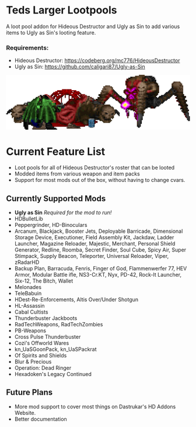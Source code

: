 # Teds Larger Lootpools
A loot pool addon for Hideous Destructor and Ugly as Sin to add various items to Ugly as Sin's looting feature.

### Requirements:

- Hideous Destructor: https://codeberg.org/mc776/HideousDestructor
- Ugly as Sin: https://github.com/caligari87/Ugly-as-Sin

![Thumbnail](https://github.com/tedthedragon/Teds-Larger-Lootpools/blob/main/Teds-Larger-Lootpools.png)

# Current Feature List

- Loot pools for all of Hideous Destructor's roster that can be looted
- Modded items from various weapon and item packs
- Support for most mods out of the box, without having to change cvars.

## Currently Supported Mods

- **Ugly as Sin** *Required for the mod to run!*
- HDBulletLib
- Peppergrinder, HD-Binoculars
- Arcanum, Blackjack, Booster Jets, Deployable Barricade, Dimensional Storage Device, Executioner, Field Assembly Kit, Jackdaw, Ladder Launcher, Magazine Reloader, Majestic, Merchant, Personal Shield Generator, Redline, Roomba, Secret Finder, Soul Cube, Spicy Air, Super Stimpack, Supply Beacon, Teleporter, Universal Reloader, Viper, zRadarHD
- Backup Plan, Barracuda, Fenris, Finger of God, Flammenwerfer 77, HEV Armor, Modular Battle ifle, NS3-Cr.KT, Nyx, PD-42, Rock-It Launcher, Six-12, The Bitch, Wallet
- Melonades
- TeleBabuin
- HDest-Re-Enforcements, Altis Over/Under Shotgun
- HL-Assassin
- Cabal Cultists
- Thunderbuster Jackboots 
- RadTechWeapons, RadTechZombies
- PB-Weapons 
- Cross Pulse Thunderbuster
- Cozi's Offworld Wares
- kn_UaSGoonPack, kn_UaSPackrat
- Of Spirits and Shields
- Blur & Precious
- Operation: Dead Ringer
- Hexadoken's Legacy Continued

## Future Plans

- More mod support to cover most things on Dastrukar's HD Addons Website.
- Better documentation
